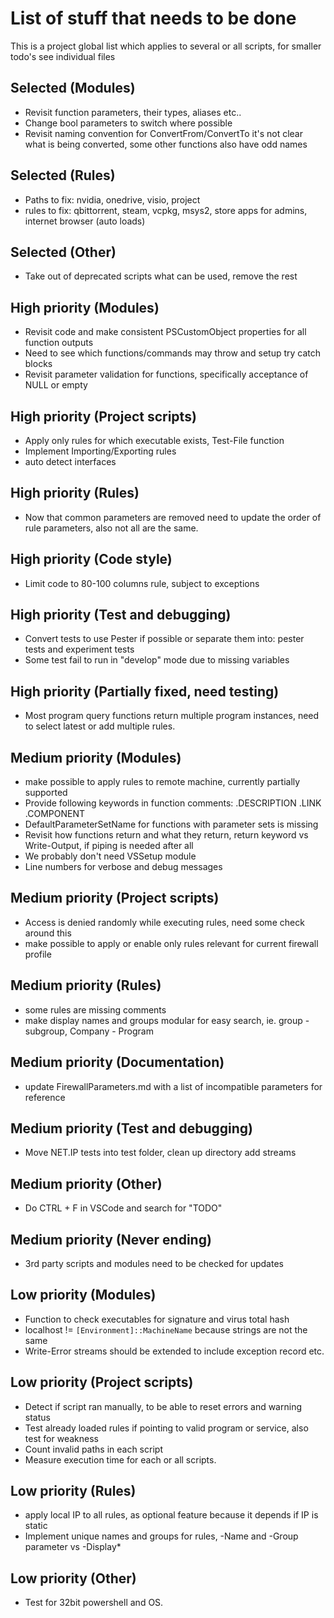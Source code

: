 
# List of stuff that needs to be done

This is a project global list which applies to several or all scripts,
for smaller todo's see individual files

## Selected (Modules)

- Revisit function parameters, their types, aliases etc..
- Change bool parameters to switch where possible
- Revisit naming convention for ConvertFrom/ConvertTo it's not clear
what is being converted, some other functions also have odd names

## Selected (Rules)

- Paths to fix: nvidia, onedrive, visio, project
- rules to fix: qbittorrent, steam, vcpkg, msys2,
store apps for admins, internet browser (auto loads)

## Selected (Other)

- Take out of deprecated scripts what can be used, remove the rest

## High priority (Modules)

- Revisit code and make consistent PSCustomObject properties for all function outputs
- Need to see which functions/commands may throw and setup try catch blocks
- Revisit parameter validation for functions,
specifically acceptance of NULL or empty

## High priority (Project scripts)

- Apply only rules for which executable exists, Test-File function
- Implement Importing/Exporting rules
- auto detect interfaces

## High priority (Rules)

- Now that common parameters are removed need to update the order of
rule parameters, also not all are the same.

## High priority (Code style)

- Limit code to 80-100 columns rule, subject to exceptions

## High priority (Test and debugging)

- Convert tests to use Pester if possible or separate them into:
pester tests and experiment tests
- Some test fail to run in "develop" mode due to missing variables

## High priority (Partially fixed, need testing)

- Most program query functions return multiple program instances,
need to select latest or add multiple rules.

## Medium priority (Modules)

- make possible to apply rules to remote machine, currently partially supported
- Provide following keywords in function comments: .DESCRIPTION .LINK .COMPONENT
- DefaultParameterSetName for functions with parameter sets is missing
- Revisit how functions return and what they return,
return keyword vs Write-Output, if piping is needed after all
- We probably don't need VSSetup module
- Line numbers for verbose and debug messages

## Medium priority (Project scripts)

- Access is denied randomly while executing rules, need some check around this
- make possible to apply or enable only rules relevant for current firewall profile

## Medium priority (Rules)

- some rules are missing comments
- make display names and groups modular for easy search,
ie. group - subgroup, Company - Program

## Medium priority (Documentation)

- update FirewallParameters.md with a list of incompatible parameters for reference

## Medium priority (Test and debugging)

- Move NET.IP tests into test folder, clean up directory add streams

## Medium priority (Other)

- Do CTRL + F in VSCode and search for "TODO"

## Medium priority (Never ending)

- 3rd party scripts and modules need to be checked for updates

## Low priority (Modules)

- Function to check executables for signature and virus total hash
- localhost != `[Environment]::MachineName` because strings are not the same
- Write-Error streams should be extended to include exception record etc.

## Low priority (Project scripts)

- Detect if script ran manually, to be able to reset errors and warning status
- Test already loaded rules if pointing to valid program or service,
also test for weakness
- Count invalid paths in each script
- Measure execution time for each or all scripts.

## Low priority (Rules)

- apply local IP to all rules, as optional feature because it depends if IP is static
- Implement unique names and groups for rules, -Name and -Group parameter vs -Display*

## Low priority (Other)

- Test for 32bit powershell and OS.
